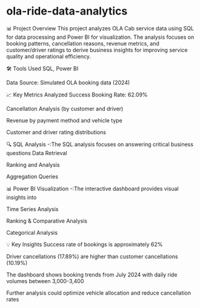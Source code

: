 # ola-ride-data-analytics
📊 Project Overview
This project analyzes OLA Cab service data using SQL for data processing and Power BI for visualization. The analysis focuses on booking patterns, cancellation reasons, revenue metrics, and customer/driver ratings to derive business insights for improving service quality and operational efficiency.

🛠️ Tools Used
SQL, Power BI

Data Source: Simulated OLA booking data (2024)

📈 Key Metrics Analyzed
Success Booking Rate: 62.09%

Cancellation Analysis (by customer and driver)

Revenue by payment method and vehicle type

Customer and driver rating distributions

🔍 SQL Analysis -:The SQL analysis focuses on answering critical business questions
Data Retrieval

Ranking and Analysis

Aggregation Queries

📊 Power BI Visualization -:The interactive dashboard provides visual insights into

Time Series Analysis

Ranking & Comparative Analysis

Categorical Analysis

💡 Key Insights
Success rate of bookings is approximately 62%

Driver cancellations (17.89%) are higher than customer cancellations (10.19%)

The dashboard shows booking trends from July 2024 with daily ride volumes between 3,000-3,400

Further analysis could optimize vehicle allocation and reduce cancellation rates
